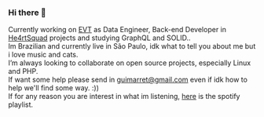 ### Hi there 👋

Currently working on [EVT](https://evtit.com/) as Data Engineer, Back-end Developer in [He4rtSquad](https://github.com/he4rt) projects and studying GraphQL and SOLID.. </br>
Im Brazilian and currently live in São Paulo, idk what to tell you about me but i love music and cats. </br>
I’m always looking to collaborate on open source projects, especially Linux and PHP.</br>
If want some help please send in guimarret@gmail.com even if idk how to help we'll find some way. :))</br>
If for any reason you are interest in what im listening, [here](https://open.spotify.com/playlist/37i9dQZF1EpkdgSsl16sqj?si=7011309960c14dd5) is the spotify playlist.

